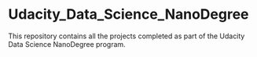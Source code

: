 # Udacity_Data_Science_NanoDegree

This repository contains all the projects completed as part of the Udacity Data Science NanoDegree program.